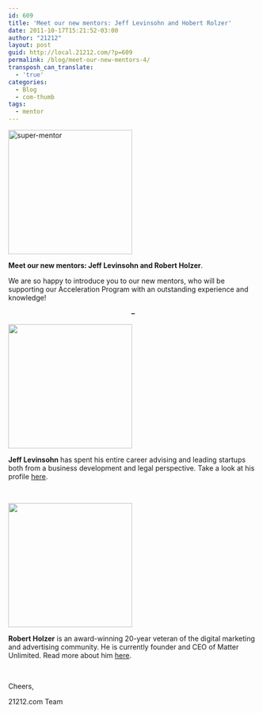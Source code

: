 ```yaml
---
id: 609
title: 'Meet our new mentors: Jeff Levinsohn and Hobert Rolzer'
date: 2011-10-17T15:21:52-03:00
author: "21212"
layout: post
guid: http://local.21212.com/?p=609
permalink: /blog/meet-our-new-mentors-4/
transposh_can_translate:
  - 'true'
categories:
  - Blog
  - com-thumb
tags:
  - mentor
---
```

<img class="aligncenter size-full wp-image-311" src="{{ site.url }}/assets/wp-content/uploads/2011/07/super-mentor.png" alt="super-mentor" width="250" height="250" srcset="{{ site.url }}/assets/wp-content/uploads/2011/07/super-mentor.png 250w, {{ site.url }}/assets/wp-content/uploads/2011/07/super-mentor-150x150.png 150w" sizes="(max-width: 250px) 100vw, 250px" />

**Meet our new mentors: Jeff Levinsohn and Robert Holzer**.

We are so happy to introduce you to our new mentors, who will be supporting our Acceleration Program with an outstanding experience and knowledge!

<!--more ..are you curious? Meet them now!-->

<p style="text-align: center">
  <strong>&#8211;</strong>
</p>

<img class="aligncenter size-full wp-image-612" src="{{ site.url }}/assets/wp-content/uploads/2011/08/jeff-photo2-e1314144573486.jpg" alt="" width="250" height="250" srcset="{{ site.url }}/assets/wp-content/uploads/2011/08/jeff-photo2-e1314144573486.jpg 250w, {{ site.url }}/assets/wp-content/uploads/2011/08/jeff-photo2-e1314144573486-150x150.jpg 150w" sizes="(max-width: 250px) 100vw, 250px" />

**Jeff Levinsohn** has spent his entire career advising and leading startups both from a business development and legal perspective. Take a look at his profile <a title="Jeff Levinsohn" href="http://local.21212.com/team/jeff-levinsohn/" target="_blank">here</a>.

&nbsp;

<img class="aligncenter size-full wp-image-688" src="{{ site.url }}/assets/wp-content/uploads/2011/09/RH-Head-Shot-e1317076327176.jpg" alt="" width="250" height="250" srcset="{{ site.url }}/assets/wp-content/uploads/2011/09/RH-Head-Shot-e1317076327176.jpg 250w, {{ site.url }}/assets/wp-content/uploads/2011/09/RH-Head-Shot-e1317076327176-150x150.jpg 150w" sizes="(max-width: 250px) 100vw, 250px" />

**Robert Holzer** is an award-winning 20-year veteran of the digital marketing and advertising community. He is currently founder and CEO of Matter Unlimited. Read more about him <a title="Robert Holzer" href="http://local.21212.com/team/robert-holzer/" target="_blank">here</a>.

&nbsp;

Cheers,

21212.com Team